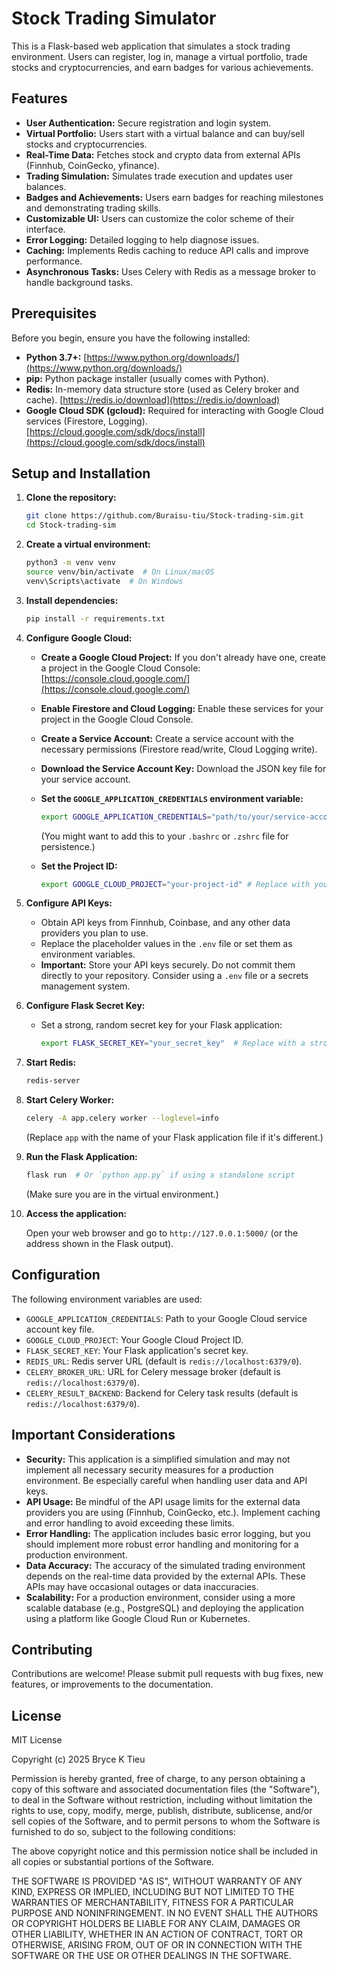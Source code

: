 # Stock Trading Simulator

This is a Flask-based web application that simulates a stock trading environment. Users can register, log in, manage a virtual portfolio, trade stocks and cryptocurrencies, and earn badges for various achievements.

## Features

* **User Authentication:** Secure registration and login system.
* **Virtual Portfolio:** Users start with a virtual balance and can buy/sell stocks and cryptocurrencies.
* **Real-Time Data:** Fetches stock and crypto data from external APIs (Finnhub, CoinGecko, yfinance).
* **Trading Simulation:** Simulates trade execution and updates user balances.
* **Badges and Achievements:** Users earn badges for reaching milestones and demonstrating trading skills.
* **Customizable UI:** Users can customize the color scheme of their interface.
* **Error Logging:** Detailed logging to help diagnose issues.
* **Caching:** Implements Redis caching to reduce API calls and improve performance.
* **Asynchronous Tasks:** Uses Celery with Redis as a message broker to handle background tasks.

## Prerequisites

Before you begin, ensure you have the following installed:

* **Python 3.7+:** [https://www.python.org/downloads/](https://www.python.org/downloads/)
* **pip:** Python package installer (usually comes with Python).
* **Redis:** In-memory data structure store (used as Celery broker and cache). [https://redis.io/download](https://redis.io/download)
* **Google Cloud SDK (gcloud):** Required for interacting with Google Cloud services (Firestore, Logging). [https://cloud.google.com/sdk/docs/install](https://cloud.google.com/sdk/docs/install)

## Setup and Installation

1. **Clone the repository:**

    ```sh
    git clone https://github.com/Buraisu-tiu/Stock-trading-sim.git
    cd Stock-trading-sim
    ```

2. **Create a virtual environment:**

    ```sh
    python3 -m venv venv
    source venv/bin/activate  # On Linux/macOS
    venv\Scripts\activate  # On Windows
    ```

3. **Install dependencies:**

    ```sh
    pip install -r requirements.txt
    ```

4. **Configure Google Cloud:**

    * **Create a Google Cloud Project:** If you don't already have one, create a project in the Google Cloud Console: [https://console.cloud.google.com/](https://console.cloud.google.com/)
    * **Enable Firestore and Cloud Logging:** Enable these services for your project in the Google Cloud Console.
    * **Create a Service Account:** Create a service account with the necessary permissions (Firestore read/write, Cloud Logging write).
    * **Download the Service Account Key:** Download the JSON key file for your service account.
    * **Set the `GOOGLE_APPLICATION_CREDENTIALS` environment variable:**

        ```sh
        export GOOGLE_APPLICATION_CREDENTIALS="path/to/your/service-account-key.json"  # Replace with the actual path
        ```

        (You might want to add this to your `.bashrc` or `.zshrc` file for persistence.)
    * **Set the Project ID:**

        ```sh
        export GOOGLE_CLOUD_PROJECT="your-project-id" # Replace with your Google Cloud Project ID
        ```

5. **Configure API Keys:**

    * Obtain API keys from Finnhub, Coinbase, and any other data providers you plan to use.
    * Replace the placeholder values in the `.env` file or set them as environment variables.
    * **Important:** Store your API keys securely. Do not commit them directly to your repository. Consider using a `.env` file or a secrets management system.

6. **Configure Flask Secret Key:**

    * Set a strong, random secret key for your Flask application:

        ```sh
        export FLASK_SECRET_KEY="your_secret_key"  # Replace with a strong, random key
        ```

7. **Start Redis:**

    ```sh
    redis-server
    ```

8. **Start Celery Worker:**

    ```sh
    celery -A app.celery worker --loglevel=info
    ```

    (Replace `app` with the name of your Flask application file if it's different.)

9. **Run the Flask Application:**

    ```sh
    flask run  # Or `python app.py` if using a standalone script
    ```

    (Make sure you are in the virtual environment.)

10. **Access the application:**

    Open your web browser and go to `http://127.0.0.1:5000/` (or the address shown in the Flask output).

## Configuration

The following environment variables are used:

* `GOOGLE_APPLICATION_CREDENTIALS`: Path to your Google Cloud service account key file.
* `GOOGLE_CLOUD_PROJECT`: Your Google Cloud Project ID.
* `FLASK_SECRET_KEY`: Your Flask application's secret key.
* `REDIS_URL`: Redis server URL (default is `redis://localhost:6379/0`).
* `CELERY_BROKER_URL`: URL for Celery message broker (default is `redis://localhost:6379/0`).
* `CELERY_RESULT_BACKEND`: Backend for Celery task results (default is `redis://localhost:6379/0`).

## Important Considerations

* **Security:** This application is a simplified simulation and may not implement all necessary security measures for a production environment. Be especially careful when handling user data and API keys.
* **API Usage:** Be mindful of the API usage limits for the external data providers you are using (Finnhub, CoinGecko, etc.). Implement caching and error handling to avoid exceeding these limits.
* **Error Handling:** The application includes basic error logging, but you should implement more robust error handling and monitoring for a production environment.
* **Data Accuracy:** The accuracy of the simulated trading environment depends on the real-time data provided by the external APIs. These APIs may have occasional outages or data inaccuracies.
* **Scalability:** For a production environment, consider using a more scalable database (e.g., PostgreSQL) and deploying the application using a platform like Google Cloud Run or Kubernetes.

## Contributing

Contributions are welcome! Please submit pull requests with bug fixes, new features, or improvements to the documentation.

## License
MIT License

Copyright (c) 2025 Bryce K Tieu

Permission is hereby granted, free of charge, to any person obtaining a copy
of this software and associated documentation files (the "Software"), to deal
in the Software without restriction, including without limitation the rights
to use, copy, modify, merge, publish, distribute, sublicense, and/or sell
copies of the Software, and to permit persons to whom the Software is
furnished to do so, subject to the following conditions:

The above copyright notice and this permission notice shall be included in all
copies or substantial portions of the Software.

THE SOFTWARE IS PROVIDED "AS IS", WITHOUT WARRANTY OF ANY KIND, EXPRESS OR
IMPLIED, INCLUDING BUT NOT LIMITED TO THE WARRANTIES OF MERCHANTABILITY,
FITNESS FOR A PARTICULAR PURPOSE AND NONINFRINGEMENT. IN NO EVENT SHALL THE
AUTHORS OR COPYRIGHT HOLDERS BE LIABLE FOR ANY CLAIM, DAMAGES OR OTHER
LIABILITY, WHETHER IN AN ACTION OF CONTRACT, TORT OR OTHERWISE, ARISING FROM,
OUT OF OR IN CONNECTION WITH THE SOFTWARE OR THE USE OR OTHER DEALINGS IN THE
SOFTWARE.

